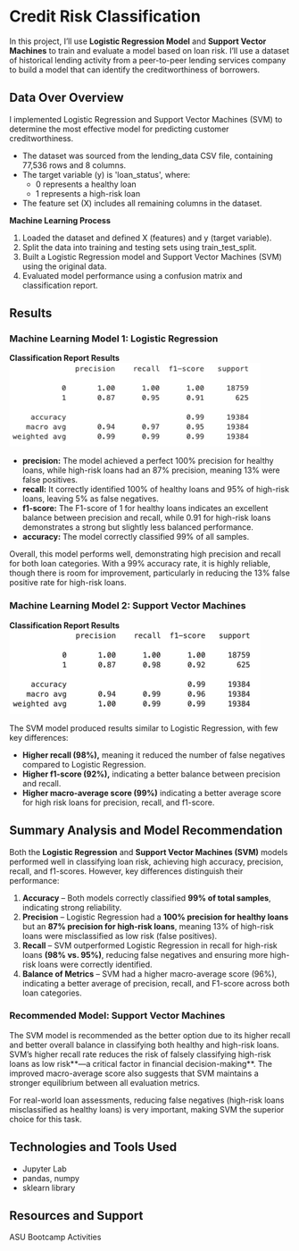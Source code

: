 # Credit Risk Classification

In this project, I’ll use **Logistic Regression Model** and **Support Vector Machines** to train and evaluate a model based on loan risk. I’ll use a dataset of historical lending activity from a peer-to-peer lending services company to build a model that can identify the creditworthiness of borrowers.

## Data Over Overview

I implemented Logistic Regression and Support Vector Machines (SVM) to determine the most effective model for predicting customer creditworthiness.

- The dataset was sourced from the lending_data CSV file, containing 77,536 rows and 8 columns.
- The target variable (y) is 'loan_status', where:
  - 0 represents a healthy loan
  - 1 represents a high-risk loan
- The feature set (X) includes all remaining columns in the dataset.

**Machine Learning Process**
1. Loaded the dataset and defined X (features) and y (target variable).
2. Split the data into training and testing sets using train_test_split.
3. Built a Logistic Regression model and Support Vector Machines (SVM) using the original data.
4. Evaluated model performance using a confusion matrix and classification report.


## Results

### Machine Learning Model 1: Logistic Regression
**Classification Report Results**
![classification_report_lr](https://github.com/skythelimitdt/credit-risk-classification/blob/main/Resources/classification_report_lr.png)

- **precision:** The model achieved a perfect 100% precision for healthy loans, while high-risk loans had an 87% precision, meaning 13% were false positives.
- **recall:** It correctly identified 100% of healthy loans and 95% of high-risk loans, leaving 5% as false negatives.
- **f1-score:** The F1-score of 1 for healthy loans indicates an excellent balance between precision and recall, while 0.91 for high-risk loans demonstrates a strong but slightly less balanced performance.
- **accuracy:** The model correctly classified 99% of all samples.

Overall, this model performs well, demonstrating high precision and recall for both loan categories. With a 99% accuracy rate, it is highly reliable, though there is room for improvement, particularly in reducing the 13% false positive rate for high-risk loans.

### Machine Learning Model 2: Support Vector Machines

**Classification Report Results**
![classification_report_svc](https://github.com/skythelimitdt/credit-risk-classification/blob/main/Resources/classification_report_svm.png)

The SVM model produced results similar to Logistic Regression, with few key differences:
- **Higher recall (98%),** meaning it reduced the number of false negatives compared to Logistic Regression.
- **Higher f1-score (92%),** indicating a better balance between precision and recall.
- **Higher macro-average score (99%)** indicating a better average score for high risk loans for precision, recall, and f1-score.


## Summary Analysis and Model Recommendation

Both the **Logistic Regression** and **Support Vector Machines (SVM)** models performed well in classifying loan risk, achieving high accuracy, precision, recall, and f1-scores. However, key differences distinguish their performance:

1. **Accuracy** – Both models correctly classified **99% of total samples**, indicating strong reliability.
2. **Precision** – Logistic Regression had a **100% precision for healthy loans** but an **87% precision for high-risk loans**, meaning 13% of high-risk loans were misclassified as low risk (false positives).
3. **Recall** – SVM outperformed Logistic Regression in recall for high-risk loans **(98% vs. 95%)**, reducing false negatives and ensuring more high-risk loans were correctly identified.
4. **Balance of Metrics** – SVM had a higher macro-average score (96%), indicating a better average of precision, recall, and F1-score across both loan categories.

### Recommended Model: Support Vector Machines
The SVM model is recommended as the better option due to its higher recall and better overall balance in classifying both healthy and high-risk loans. SVM’s higher recall rate reduces the risk of falsely classifying high-risk loans as low risk**—a critical factor in financial decision-making**. The improved macro-average score also suggests that SVM maintains a stronger equilibrium between all evaluation metrics.

For real-world loan assessments, reducing false negatives (high-risk loans misclassified as healthy loans) is very important, making SVM the superior choice for this task.

## Technologies and Tools Used
- Jupyter Lab
- pandas, numpy
- sklearn library

## Resources and Support
ASU Bootcamp Activities

